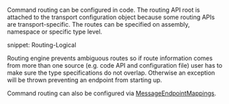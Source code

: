 Command routing can be configured in code. The routing API root is attached to the transport configuration object because some routing APIs are transport-specific. The routes can be specified on assembly, namespace or specific type level.

snippet: Routing-Logical

Routing engine prevents ambiguous routes so if route information comes from more than one source (e.g. code API and configuration file) user has to make sure the type specifications do not overlap. Otherwise an exception will be thrown preventing an endpoint from starting up.

Command routing can also be configured via [MessageEndpointMappings](routing-extensibility.md#messageendpointmappings).